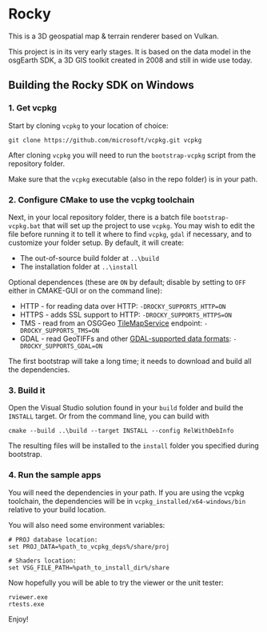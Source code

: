 # Rocky

This is a 3D geospatial map & terrain renderer based on Vulkan.

This project is in its very early stages. It is based on the data model in the osgEarth SDK, a 3D GIS toolkit created in 2008 and still in wide use today.

## Building the Rocky SDK on Windows

### 1. Get vcpkg
Start by cloning `vcpkg` to your location of choice:
```
git clone https://github.com/microsoft/vcpkg.git vcpkg
```
After cloning `vcpkg` you will need to run the `bootstrap-vcpkg` script from the repository folder.

Make sure that the `vcpkg` executable (also in the repo folder) is in your path.

### 2. Configure CMake to use the vcpkg toolchain
Next, in your local repository folder, there is a batch file `bootstrap-vcpkg.bat` that will set up the project to use `vcpkg`. You may wish to edit the file before running it to tell it where to find `vcpkg`, `gdal` if necessary, and to customize your folder setup. By default, it will create:

* The out-of-source build folder at `..\build`
* The installation folder at `..\install`

Optional dependences (these are `ON` by default; disable by setting to `OFF` either in CMAKE-GUI or on the command line):

* HTTP - for reading data over HTTP: `-DROCKY_SUPPORTS_HTTP=ON`
* HTTPS - adds SSL support to HTTP: `-DROCKY_SUPPORTS_HTTPS=ON`
* TMS - read from an OSGGeo [TileMapService](https://wiki.osgeo.org/wiki/Tile_Map_Service_Specification) endpoint: `-DROCKY_SUPPORTS_TMS=ON`
* GDAL - read GeoTIFFs and other [GDAL-supported data formats](https://gdal.org/drivers/raster/index.html): `-DROCKY_SUPPORTS_GDAL=ON`

The first bootstrap will take a long time; it needs to download and build all the dependencies.

### 3. Build it
Open the Visual Studio solution found in your `build` folder and build the `INSTALL` target. Or from the command line, you can build with
```
cmake --build ..\build --target INSTALL --config RelWithDebInfo
```
The resulting files will be installed to the `install` folder you specified during bootstrap.

### 4. Run the sample apps
You will need the dependencies in your path. If you are using the vcpkg toolchain, the dependencies will be in `vcpkg_installed/x64-windows/bin` relative to your build location.

You will also need some environment variables:
```
# PROJ database location:
set PROJ_DATA=%path_to_vcpkg_deps%/share/proj

# Shaders location:
set VSG_FILE_PATH=%path_to_install_dir%/share
```

Now hopefully you will be able to try the viewer or the unit tester:
```
rviewer.exe
rtests.exe
```
Enjoy!
